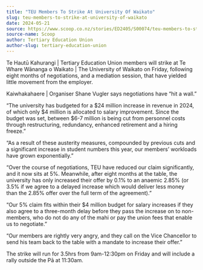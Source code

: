 ```yaml
---
title: "TEU Members To Strike At University Of Waikato"
slug: teu-members-to-strike-at-university-of-waikato
date: 2024-05-21
source: https://www.scoop.co.nz/stories/ED2405/S00074/teu-members-to-strike-at-university-of-waikato.htm
source-name: Scoop
author: Tertiary Education Union
author-slug: tertiary-education-union
---
```


<p>Te Hautū Kahurangi | Tertiary Education Union members
will strike at Te Whare Wānanga o Waikato | The University
of Waikato on Friday, following eight months of
negotiations, and a mediation session, that have yielded
little movement from the employer.</p>

<p>Kaiwhakahaere |
Organiser Shane Vugler says negotiations have “hit a
wall.”</p>

<p>“The university has budgeted for a $24
million increase in revenue in 2024, of which only $4
million is allocated to salary improvement. Since the budget
was set, between $6-7 million is being cut from personnel
costs through restructuring, redundancy, enhanced retirement
and a hiring freeze.”</p>

<p>“As a result of these
austerity measures, compounded by previous cuts and a
significant increase in student numbers this year, our
members’ workloads have grown
exponentially.”</p>

<p>“Over the course of negotiations,
TEU have reduced our claim significantly, and it now sits at
5%. Meanwhile, after eight months at the table, the
university has only increased their offer by 0.1% to an
anaemic 2.85% (or 3.5% if we agree to a delayed increase
which would deliver less money than the 2.85% offer over the
full term of the agreement).”</p>

<p>“Our 5% claim fits
within their $4 million budget for salary increases if they
also agree to a three-month delay before they pass the
increase on to non-members, who do not do any of the mahi or
pay the union fees that enable us to
negotiate.”</p>

<p>“Our members are rightly very angry,
and they call on the Vice Chancellor to send his team back
to the table with a mandate to increase their
offer.”</p>

<p>The strike will run for 3.5hrs from
9am-12:30pm on Friday and will include a rally outside the
Pā at
11:30am.</p>

<p></p>